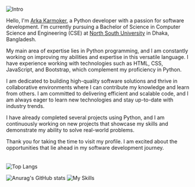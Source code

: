 <!---
ArkaKarmoker/ArkaKarmoker is a ✨ special ✨ repository because its `README.md` (this file) appears on your GitHub profile.
You can click the Preview link to take a look at your changes.
--->
<!-- ![Into](https://user-images.githubusercontent.com/91338507/190421115-e71f143f-32af-4734-83e4-1d4c9f8a7b49.png) -->
![Intro](https://user-images.githubusercontent.com/91338507/211417231-6819ffe9-ffbe-432b-8472-81cd7621d2d2.png)

Hello, I'm [Arka Karmoker](https://www.instagram.com/arka_karmoker/), a Python developer with a passion for software development. I'm currently pursuing a Bachelor of Science in Computer Science and Engineering (CSE) at [North South University](http://www.northsouth.edu/) in Dhaka, Bangladesh. 

My main area of expertise lies in Python programming, and I am constantly working on improving my abilities and expertise in this versatile language. I have experience working with technologies such as HTML, CSS, JavaScript, and Bootstrap, which complement my proficiency in Python.

I am dedicated to building high-quality software solutions and thrive in collaborative environments where I can contribute my knowledge and learn from others. I am committed to delivering efficient and scalable code, and I am always eager to learn new technologies and stay up-to-date with industry trends.

I have already completed several projects using Python, and I am continuously working on new projects that showcase my skills and demonstrate my ability to solve real-world problems.

Thank you for taking the time to visit my profile. I am excited about the opportunities that lie ahead in my software development journey.
<br><br><br>
![Top Langs](https://github-readme-stats.vercel.app/api/top-langs/?username=ArkaKarmoker&layout=donut)
<!-- [![Top Langs](https://github-readme-stats.vercel.app/api/top-langs/?username=ArkaKarmoker&layout=donut)](https://github.com/anuraghazra/github-readme-stats) -->
<!-- [![Anurag's GitHub stats](https://github-readme-stats.vercel.app/api?username=ArkaKarmoker)](https://github.com/anuraghazra/github-readme-stats) -->
![Anurag's GitHub stats](https://github-readme-stats.vercel.app/api?username=ArkaKarmoker&rank_icon=github&theme=radical)
![My Skills](https://skillicons.dev/icons?i=python,django,html,css,js,bootstrap,nodejs,mongodb,vscode,idea,java,mysql)
